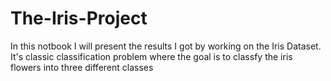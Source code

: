 # The-Iris-Project

In this notbook I will present the results I got by working on the Iris Dataset. It's classic classification problem where the goal is to classfy the iris flowers into three different classes
